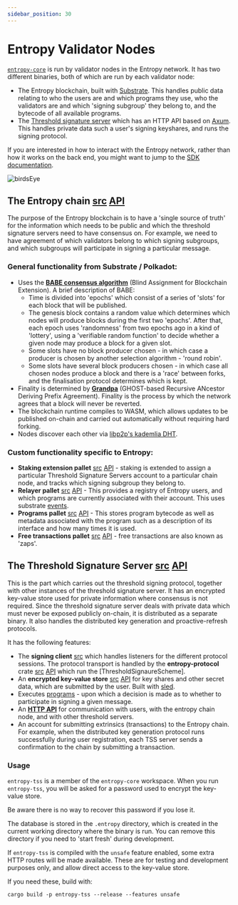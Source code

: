 ```yaml
---
sidebar_position: 30
---
```


# Entropy Validator Nodes

[`entropy-core`](https://github.com/entropyxyz/entropy-core) is run by validator nodes in the Entropy network. It has two different binaries, both of which are run by each validator node:

- The Entropy blockchain, built with [Substrate](https://docs.substrate.io/). This handles public data relating to who the users are and which programs they use, who the validators are and which 'signing subgroup' they belong to, and the bytecode of all available programs.
- The [Threshold signature server](https://github.com/entropyxyz/entropy-core/tree/master/crates/threshold-signature-server) which has an HTTP API based on [Axum](https://docs.rs/axum). This handles private data such a user's signing keyshares, and runs the signing protocol.

If you are interested in how to interact with the Entropy network, rather than how it works on the back end, you might want to jump to the [SDK documentation](../reference/sdk).

![birdsEye](/img/birdsEye.png)

## The Entropy chain [src](https://github.com/entropyxyz/entropy-core) [API](https://docs-api-entropy-core.vercel.app/entropy)

The purpose of the Entropy blockchain is to have a 'single source of truth' for the information which needs to be public and which the threshold signature servers need to have consensus on. For example, we need to have agreement of which validators belong to which signing subgroups, and which subgroups will participate in signing a particular message.

### General functionality from Substrate / Polkadot:

- Uses the **[BABE consensus algorithm](https://research.web3.foundation/en/latest/polkadot/block-production/Babe.html)** (Blind Assignment for Blockchain Extension). A brief description of BABE:
  - Time is divided into 'epochs' which consist of a series of 'slots' for each block that will be published.
  - The genesis block contains a random value which determines which nodes will produce blocks during the first two 'epochs'. After that, each epoch uses 'randomness' from two epochs ago in a kind of 'lottery', using a 'verifiable random function' to decide whether a given node may produce a block for a given slot.
  - Some slots have no block producer chosen - in which case a producer is chosen by another selection algorithm - 'round robin'.
  - Some slots have several block producers chosen - in which case all chosen nodes produce a block and there is a 'race' between forks, and the finalisation protocol determines which is kept.
- Finality is determined by **[Grandpa](https://github.com/w3f/consensus/blob/master/pdf/grandpa.pdf)** (GHOST-based Recursive ANcestor Deriving Prefix Agreement). Finality is the process by which the network agrees that a block will never be reverted.
- The blockchain runtime compiles to WASM, which allows updates to be published on-chain and carried out automatically without requiring hard forking.
- Nodes discover each other via [libp2p's kademlia DHT](https://github.com/libp2p/specs/blob/master/kad-dht/README.md).

### Custom functionality specific to Entropy:

- **Staking extension pallet** [src](https://github.com/entropyxyz/entropy-core/blob/master/pallets/staking/src/lib.rs) [API](https://docs-api-entropy-core.vercel.app/pallet_staking_extension/index.html) - staking is extended to assign a particular Threshold Signature Servers account to a particular chain node, and tracks which signing subgroup they belong to.
- **Relayer pallet** [src](https://github.com/entropyxyz/entropy-core/blob/master/pallets/relayer/src/lib.rs) [API](https://docs-api-entropy-core.vercel.app/pallet_relayer/index.html) - This provides a registry of Entropy users, and which programs are currently associated with their account. This uses substrate [events](https://docs.substrate.io/build/events-and-errors).
- **Programs pallet** [src](https://github.com/entropyxyz/entropy-core/blob/master/pallets/programs/src/lib.rs) [API](https://docs-api-entropy-core.vercel.app/pallet_programs/index.html) - This stores program bytecode as well as metadata associated with the program such as a description of its interface and how many times it is used.
- **Free transactions pallet** [src](https://github.com/entropyxyz/entropy-core/tree/master/pallets/free-tx) [API](https://docs-api-entropy-core.vercel.app/pallet_free_tx/index.html) - free transactions are also known as 'zaps'.

## The Threshold Signature Server [src](https://github.com/entropyxyz/entropy-core/tree/master/crates/threshold-signature-server) [API](https://docs-api-entropy-core.vercel.app/entropy_tss/index.html)

This is the part which carries out the threshold signing protocol, together with other instances of the threshold signature server. It has an encrypted key-value store used for private information where consensus is not required. Since the threshold signature server deals with private data which must never be exposed publicly on-chain, it is distributed as a separate binary. It also handles the distributed key generation and proactive-refresh protocols.

It has the following features:

- The **signing client** [src](https://github.com/entropyxyz/entropy-core/tree/master/crates/threshold-signature-server/src/signing_client) which handles listeners for the different protocol sessions. The protocol transport is handled by the **entropy-protocol** crate [src](https://github.com/entropyxyz/entropy-core/tree/master/crates/protocol) [API](https://docs-api-entropy-core.vercel.app/entropy_protocol/index.html) which run the [ThresholdSignaureScheme].
- An **encrypted key-value store** [src](https://github.com/entropyxyz/entropy-core/tree/master/crypto/kvdb) [API](https://docs-api-entropy-core.vercel.app/kvdb/index.html) for key shares and other secret data, which are submitted by the user. Built with [sled](https://docs.rs/sled/latest/sled).
- Executes [programs](./program-features) - upon which a decision is made as to whether to participate in signing a given message.
- An **[HTTP API](https://docs-api-entropy-core.vercel.app/entropy_tss)** for communication with users, with the entropy chain node, and with other threshold servers.
- An account for submitting extrinsics (transactions) to the Entropy chain. For example, when the distributed key generation protocol runs successfully during user registration, each TSS server sends a confirmation to the chain by submitting a transaction.

### Usage

`entropy-tss` is a member of the `entropy-core` workspace. When you run `entropy-tss`, you will be asked for a password
used to encrypt the key-value store.

Be aware there is no way to recover this password if you lose it.

The database is stored in the `.entropy` directory, which is created in the current working directory where the binary is run. You can remove this directory if you need to 'start fresh' during development.

If `entropy-tss` is compiled with the `unsafe` feature enabled, some extra HTTP routes will be made available. These are for testing and development purposes only, and allow direct access to the key-value store.

If you need these, build with:

`cargo build -p entropy-tss --release --features unsafe`
